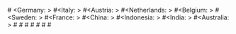 #<to do: upload project>
<Germany: >
#<Italy: >
#<Austria: >
#<Netherlands: >
#<Belgium: >
#<Sweden: >
#<France: >
#<China: >
#<Indonesia: >
#<India: >
#<Australia: >
#<US NY: >
#<US TX: >
#<US MD: >
#<US MA: >
#<US SC: >
#<US TN: >
#<List continuation>

